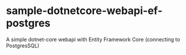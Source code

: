 # sample-dotnetcore-webapi-ef-postgres
A simple dotnet-core webapi with Entity Framework Core (connecting to PostgresSQL)
